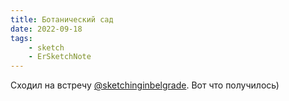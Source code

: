 ```yaml
---
title: Ботанический сад
date: 2022-09-18
tags:
    - sketch
    - ErSketchNote
---
```


Сходил на встречу [@sketchinginbelgrade](https://t.me/sketchinginbelgrade). Вот что получилось)
